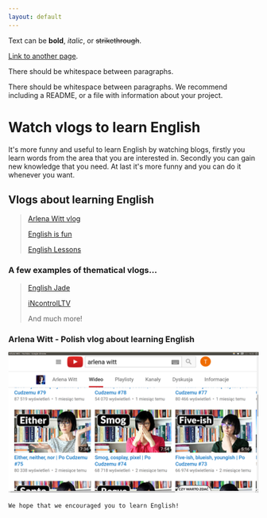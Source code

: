 ```yaml
---
layout: default
---
```


Text can be **bold**, _italic_, or ~~strikethrough~~.

[Link to another page](another-page).

There should be whitespace between paragraphs.

There should be whitespace between paragraphs. We recommend including a README, or a file with information about your project.

# [](#why)Watch vlogs to learn English

It's more funny and useful to learn English by watching blogs, firstly you learn words from the area that you are interested in. Secondly you can gain new knowledge that you need. At last it's more funny and you can do it whenever you want.

## [](#general)Vlogs about learning English

> [Arlena Witt vlog](https://www.youtube.com/user/jezykalnia)
>
> [English is fun](https://www.youtube.com/channel/UCHh5i83CFCk8DZyeEEIfZdA)
>
> [English Lessons](https://www.youtube.com/channel/UCwA7Aepp7nRUJNa8roQ-6Bw)

### [](#thematical)A few examples of thematical vlogs...

> [English Jade](https://www.youtube.com/channel/UCy-dvmsfmvYXBmt_huqqo1A)
>
> [iNcontrolLTV](https://www.youtube.com/user/iNcontroLTV)
>
> And much more!

### Arlena Witt - Polish vlog about learning English

![](arlena.png)

```
We hope that we encouraged you to learn English!
```
